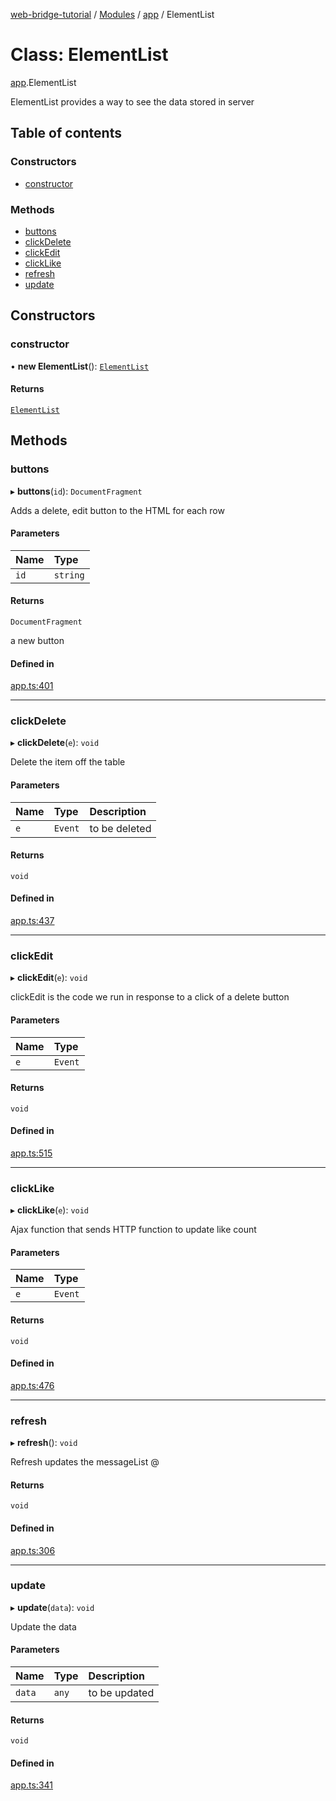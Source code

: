 [web-bridge-tutorial](../README.md) / [Modules](../modules.md) / [app](../modules/app.md) / ElementList

# Class: ElementList

[app](../modules/app.md).ElementList

ElementList provides a way to see the data stored in server

## Table of contents

### Constructors

- [constructor](app.ElementList.md#constructor)

### Methods

- [buttons](app.ElementList.md#buttons)
- [clickDelete](app.ElementList.md#clickdelete)
- [clickEdit](app.ElementList.md#clickedit)
- [clickLike](app.ElementList.md#clicklike)
- [refresh](app.ElementList.md#refresh)
- [update](app.ElementList.md#update)

## Constructors

### constructor

• **new ElementList**(): [`ElementList`](app.ElementList.md)

#### Returns

[`ElementList`](app.ElementList.md)

## Methods

### buttons

▸ **buttons**(`id`): `DocumentFragment`

Adds a delete, edit button to the HTML for each row

#### Parameters

| Name | Type |
| :------ | :------ |
| `id` | `string` |

#### Returns

`DocumentFragment`

a new button

#### Defined in

[app.ts:401](https://bitbucket.org/sml3/cse216_sp24_team_21/src/f788df7/web/app.ts#lines-401)

___

### clickDelete

▸ **clickDelete**(`e`): `void`

Delete the item off the table

#### Parameters

| Name | Type | Description |
| :------ | :------ | :------ |
| `e` | `Event` | to be deleted |

#### Returns

`void`

#### Defined in

[app.ts:437](https://bitbucket.org/sml3/cse216_sp24_team_21/src/f788df7/web/app.ts#lines-437)

___

### clickEdit

▸ **clickEdit**(`e`): `void`

clickEdit is the code we run in response to a click of a delete button

#### Parameters

| Name | Type |
| :------ | :------ |
| `e` | `Event` |

#### Returns

`void`

#### Defined in

[app.ts:515](https://bitbucket.org/sml3/cse216_sp24_team_21/src/f788df7/web/app.ts#lines-515)

___

### clickLike

▸ **clickLike**(`e`): `void`

Ajax function that sends HTTP function to update like count

#### Parameters

| Name | Type |
| :------ | :------ |
| `e` | `Event` |

#### Returns

`void`

#### Defined in

[app.ts:476](https://bitbucket.org/sml3/cse216_sp24_team_21/src/f788df7/web/app.ts#lines-476)

___

### refresh

▸ **refresh**(): `void`

Refresh updates the messageList
@

#### Returns

`void`

#### Defined in

[app.ts:306](https://bitbucket.org/sml3/cse216_sp24_team_21/src/f788df7/web/app.ts#lines-306)

___

### update

▸ **update**(`data`): `void`

Update the data

#### Parameters

| Name | Type | Description |
| :------ | :------ | :------ |
| `data` | `any` | to be updated |

#### Returns

`void`

#### Defined in

[app.ts:341](https://bitbucket.org/sml3/cse216_sp24_team_21/src/f788df7/web/app.ts#lines-341)
